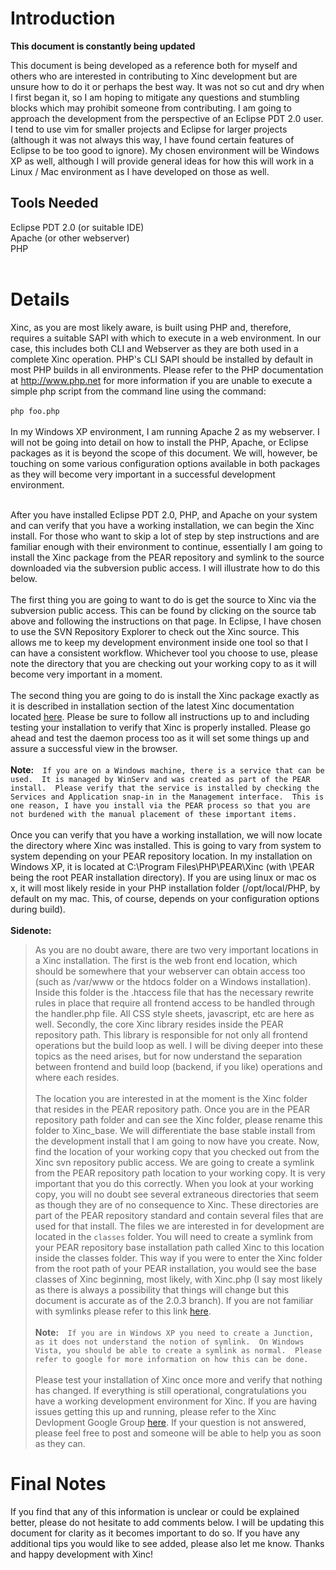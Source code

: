# Introduction #
**This document is constantly being updated**

This document is being developed as a reference both for myself and others who are interested in contributing to Xinc development but are unsure how to do it or perhaps the best way.  It was not so cut and dry when I first began it, so I am hoping to mitigate any questions and stumbling blocks which may prohibit someone from contributing.  I am going to approach the development from the perspective of an Eclipse PDT 2.0 user.  I tend to use vim for smaller projects and Eclipse for larger projects (although it was not always this way, I have found certain features of Eclipse to be too good to ignore).  My chosen environment will be Windows XP as well, although I will provide general ideas for how this will work in a Linux / Mac environment as I have developed on those as well.

## Tools Needed ##

Eclipse PDT 2.0 (or suitable IDE)<br />
Apache (or other webserver)<br />
PHP<br />
<br />


# Details #

Xinc, as you are most likely aware, is built using PHP and, therefore, requires a suitable SAPI with which to execute in a web environment.  In our case, this includes both CLI and Webserver as they are both used in a complete Xinc operation.  PHP's CLI SAPI should be installed by default in most PHP builds in all environments.  Please refer to the PHP documentation at http://www.php.net for more information if you are unable to execute a simple php script from the command line using the command:<br /><br />`php foo.php`<br /><br />In my Windows XP environment, I am running Apache 2 as my webserver.  I will not be going into detail on how to install the PHP, Apache, or Eclipse packages as it is beyond the scope of this document.  We will, however, be touching on some various configuration options available in both packages as they will become very important in a successful development environment.<br />
<br />

After you have installed Eclipse PDT 2.0, PHP, and Apache on your system and can verify that you have a working installation, we can begin the Xinc install.  For those who want to skip a lot of step by step instructions and are familiar enough with their environment to continue, essentially I am going to install the Xinc package from the PEAR repository and symlink to the source downloaded via the subversion public access.  I will illustrate how to do this below.<br />
<br />
The first thing you are going to want to do is get the source to Xinc via the subversion public access.  This can be found by clicking on the source tab above and following the instructions on that page.  In Eclipse, I have chosen to use the SVN Repository Explorer to check out the Xinc source.  This allows me to keep my development environment inside one tool so that I can have a consistent workflow.  Whichever tool you choose to use, please note the directory that you are checking out your working copy to as it will become very important in a moment.<br />
<br />
The second thing you are going to do is install the Xinc package exactly as it is described in installation section of the latest Xinc documentation located [here](http://xinc.eu/api/documentation/get/file/xinc/latest-successful/Enduser/index.html).  Please be sure to follow all instructions up to and including testing your installation to verify that Xinc is properly installed.  Please go ahead and test the daemon process too as it will set some things up and assure a successful view in the browser.  <br /><br />**Note:**`  If you are on a Windows machine, there is a service that can be used.  It is managed by WinServ and was created as part of the PEAR install.  Please verify that the service is installed by checking the Services and Application snap-in in the Management interface.  This is one reason, I have you install via the PEAR process so that you are not burdened with the manual placement of these important items.`<br /><br />
Once you can verify that you have a working installation, we will now locate the directory where Xinc was installed.  This is going to vary from system to system depending on your PEAR repository location.  In my installation on Windows XP, it is located at C:\Program Files\PHP\PEAR\Xinc (with \PEAR being the root PEAR installation directory).  If you are using linux or mac os x, it will most likely reside in your PHP installation folder (/opt/local/PHP, by default on my mac.  This, of course, depends on your configuration options during build).  <br /><br />
**Sidenote:**
> As you are no doubt aware, there are two very important locations in a Xinc installation.  The first is the web front end location, which should be somewhere that your webserver can obtain access too (such as /var/www or the htdocs folder on a Windows installation).  Inside this folder is the .htaccess file that has the necessary rewrite rules in place that require all frontend access to be handled through the handler.php file.  All CSS style sheets, javascript, etc are here as well.  Secondly, the core Xinc library resides inside the PEAR repository path.  This library is responsible for not only all frontend operations but the build loop as well.  I will be diving deeper into these topics as the need arises, but for now understand the separation between frontend and build loop (backend, if you like) operations and where each resides.
<br /><br />The location you are interested in at the moment is the Xinc folder that resides in the PEAR repository path.  Once you are in the PEAR repository path folder and can see the Xinc folder, please rename this folder to Xinc\_base.  We will differentiate the base stable install from the development install that I am going to now have you create.  Now, find the location of your working copy that you checked out from the Xinc svn repository public access.  We are going to create a symlink from the PEAR repository path location to your working copy.  It is very important that you do this correctly.  When you look at your working copy, you will no doubt see several extraneous directories that seem as though they are of no consequence to Xinc.  These directories are part of the PEAR repository standard and contain several files that are used for that install.  The files we are interested in for development are located in the `classes` folder.  You will need to create a symlink from your PEAR repository base installation path called Xinc to this location inside the classes folder.  This way if you were to enter the Xinc folder from the root path of your PEAR installation, you would see the base classes of Xinc beginning, most likely, with Xinc.php (I say most likely as there is always a possibility that things will change but this document is accurate as of the 2.0.3 branch).  If you are not familiar with symlinks please refer to this link [here](http://en.wikipedia.org/wiki/Ln_(Unix)).  <br /><br />**Note:**`  If you are in Windows XP you need to create a Junction, as it does not understand the notion of symlink.  On Windows Vista, you should be able to create a symlink as normal.  Please refer to google for more information on how this can be done.`<br /><br />
Please test your installation of Xinc once more and verify that nothing has changed.  If everything is still operational, congratulations you have a working development environment for Xinc.  If you are having issues getting this up and running, please refer to the Xinc Devlopment Google Group [here](http://groups.google.com/group/xinc).  If your question is not answered, please feel free to post and someone will be able to help you as soon as they can.
# Final Notes #
If you find that any of this information is unclear or could be explained better, please do not hesitate to add comments below.  I will be updating this document for clarity as it becomes important to do so.  If you have any additional tips you would like to see added, please also let me know.  Thanks and happy development with Xinc!